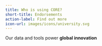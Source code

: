```yaml
---
title: Who is using CORE?
short-title: Endorsements
action-label: Find out more
icon-url: images/icons/university.svg
---
```

Our data and tools power **global innovation**

